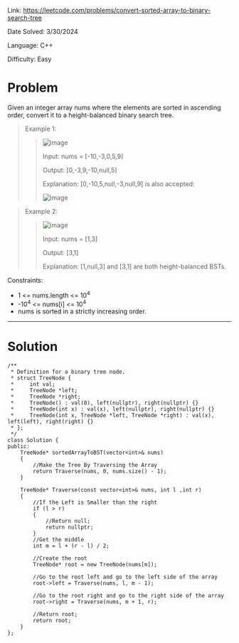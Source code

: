 Link: https://leetcode.com/problems/convert-sorted-array-to-binary-search-tree

Date Solved: 3/30/2024

Language: C++

Difficulty: Easy

# Problem

Given an integer array nums where the elements are sorted in ascending order, convert it to a 
height-balanced
 binary search tree.

>Example 1:
>
>>![image](https://github.com/BrianDang03/Leet-Code-Solved/assets/124744302/3628ec73-a2a2-42bf-b4d8-5a6745972950)
>>
>>Input: nums = [-10,-3,0,5,9]
>>
>>Output: [0,-3,9,-10,null,5]
>>
>>Explanation: [0,-10,5,null,-3,null,9] is also accepted:
>>
>>![image](https://github.com/BrianDang03/Leet-Code-Solved/assets/124744302/e023ecc1-59c8-44d0-be10-7b6e69b9913e)

>Example 2:
>
>>![image](https://github.com/BrianDang03/Leet-Code-Solved/assets/124744302/58f128ca-b1cd-4ff1-8191-8cf0e76b4a68)
>>
>>Input: nums = [1,3]
>>
>>Output: [3,1]
>>
>>Explanation: [1,null,3] and [3,1] are both height-balanced BSTs.
 
Constraints:

- 1 <= nums.length <= 10<sup>4</sup>
- -10<sup>4</sup> <= nums[i] <= 10<sup>4</sup>
- nums is sorted in a strictly increasing order.

---

# Solution

```
/**
 * Definition for a binary tree node.
 * struct TreeNode {
 *     int val;
 *     TreeNode *left;
 *     TreeNode *right;
 *     TreeNode() : val(0), left(nullptr), right(nullptr) {}
 *     TreeNode(int x) : val(x), left(nullptr), right(nullptr) {}
 *     TreeNode(int x, TreeNode *left, TreeNode *right) : val(x), left(left), right(right) {}
 * };
 */
class Solution {
public:
    TreeNode* sortedArrayToBST(vector<int>& nums) 
    {
        //Make the Tree By Traversing the Array
        return Traverse(nums, 0, nums.size() - 1);
    }

    TreeNode* Traverse(const vector<int>& nums, int l ,int r)
    {
        //If the Left is Smaller than the right
        if (l > r)
        {
            //Return null;
            return nullptr;
        }
        //Get the middle
        int m = l + (r - l) / 2;

        //Create the root
        TreeNode* root = new TreeNode(nums[m]);
        
        //Go to the root left and go to the left side of the array
        root->left = Traverse(nums, l, m - 1);
        
        //Go to the root right and go to the right side of the array
        root->right = Traverse(nums, m + 1, r);

        //Return root;
        return root;
    }
};
```
